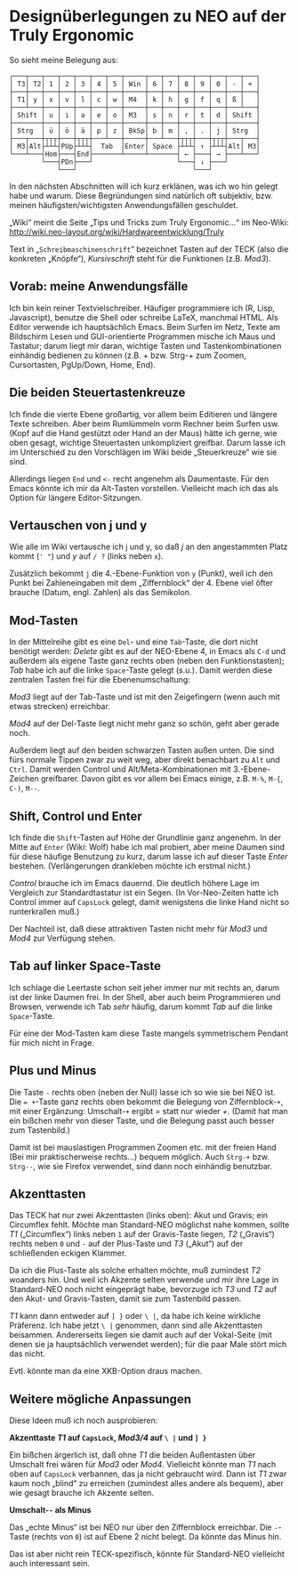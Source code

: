 Designüberlegungen zu NEO auf der Truly Ergonomic
=================================================

So sieht meine Belegung aus:

    ┌───┬───┬───┬───┬───┬───┬───┬─────┬───┬───┬───┬───┬───┬───┬───┐
    │ T3│ T2│ 1 │ 2 │ 3 │ 4 │ 5 │ Win │ 6 │ 7 │ 8 │ 9 │ 0 │ - │ + │
    ├───┼───┼───┼───┼───┼───┼───┼─────┼───┼───┼───┼───┼───┼───┼───┤
    │ T1│ y │ x │ v │ l │ c │ w │ M4  │ k │ h │ g │ f │ q │ ß │   │
    ├───┴───┼───┼───┼───┼───┼───┼─────┼───┼───┼───┼───┼───┼───┴───┤
    │ Shift │ u │ i │ a │ e │ o │ M3  │ s │ n │ r │ t │ d │ Shift │
    ├───────┼───┼───┼───┼───┼───┼─────┼───┼───┼───┼───┼───┼───────┤
    │ Strg  │ ü │ ö │ ä │ p │ z │ BkSp│ b │ m │ , │ . │ j │ Strg  │
    ├───┬───┼┬┬┬┼───┼┬┬┬┼───┴───┼─────┼───┴───┼┬┬┬┼───┼┬┬┬┼───┬───┤
    │ M3│Alt├┴┴┴┤PUp├┴┴┴┤  Tab  │Enter│ Space ├┴┴┴┤ ↑ ├┴┴┴┤Alt│ M3│
    └───┴───┤Hom├───┤End├───────┴─────┴───────┤ ← ├───┤ → ├───┴───┘
            └───┤PDn├───┘                     └───┤ ↓ ├───┘
                └───┘                             └───┘

In den nächsten Abschnitten will ich kurz erklänen, was ich wo hin
gelegt habe und warum.  Diese Begründungen sind natürlich oft
subjektiv, bzw. meinen häufigsten/wichtigsten Anwendungsfällen
geschuldet.

„Wiki“ meint die Seite „Tips und Tricks zum Truly Ergonomic…“ im Neo-Wiki:
http://wiki.neo-layout.org/wiki/Hardwareentwicklung/Truly

Text in „`Schreibmaschinenschrift`“ bezeichnet Tasten auf der TECK
(also die konkreten „Knöpfe“), *Kursivschrift* steht für die
Funktionen (z.B. *Mod3*).


Vorab: meine Anwendungsfälle
----------------------------

Ich bin kein reiner Textvielschreiber.  Häufiger programmiere ich (R,
Lisp, Javascript), benutze die Shell oder schreibe LaTeX, manchmal
HTML.  Als Editor verwende ich hauptsächlich Emacs.  Beim Surfen im
Netz, Texte am Bildschirm Lesen und GUI-orientierte Programmen mische
ich Maus und Tastatur; darum liegt mir daran, wichtige Tasten und
Tastenkombinationen einhändig bedienen zu können (z.B. + bzw. Strg-+
zum Zoomen, Cursortasten, PgUp/Down, Home, End).


Die beiden Steuertastenkreuze
-----------------------------

Ich finde die vierte Ebene großartig, vor allem beim Editieren und
längere Texte schreiben.  Aber beim Rumlümmeln vorm Rechner beim
Surfen usw. (Kopf auf die Hand gestützt oder Hand an der Maus) hätte
ich gerne, wie oben gesagt, wichtige Steuertasten unkompliziert
greifbar.  Darum lasse ich im Unterschied zu den Vorschlägen im Wiki
beide „Steuerkreuze“ wie sie sind.

Allerdings liegen `End` und `<-` recht angenehm als Daumentaste.  Für
den Emacs könnte ich mir da Alt-Tasten vorstellen.  Vielleicht mach
ich das als Option für längere Editor-Sitzungen.


Vertauschen von j und y
-----------------------

Wie alle im Wiki vertausche ich j und y, so daß *j* an den
angestammten Platz kommt (`' "`) und *y* auf `/ ?` (links neben `x`).

Zusätzlich bekommt `j` die 4.-Ebene-Funktion von `y` (Punkt), weil ich
den Punkt bei Zahleneingaben mit dem „Ziffernblock“ der 4. Ebene viel
öfter brauche (Datum, engl. Zahlen) als das Semikolon.


Mod-Tasten
----------

In der Mittelreihe gibt es eine `Del`- und eine `Tab`-Taste, die dort
nicht benötigt werden: *Delete* gibt es auf der NEO-Ebene 4, in Emacs
als `C-d` und außerdem als eigene Taste ganz rechts oben (neben den
Funktionstasten); *Tab* habe ich auf die linke `Space`-Taste gelegt
(s.u.).  Damit werden diese zentralen Tasten frei für die
Ebenenumschaltung:

*Mod3* liegt auf der Tab-Taste und ist mit den Zeigefingern (wenn auch
mit etwas strecken) erreichbar.

*Mod4* auf der Del-Taste liegt nicht mehr ganz so schön, geht aber
gerade noch.

Außerdem liegt auf den beiden schwarzen Tasten außen unten.  Die sind
fürs normale Tippen zwar zu weit weg, aber direkt benachbart zu `Alt`
und `Ctrl`.  Damit werden Control und Alt/Meta-Kombinationen mit
3.-Ebene-Zeichen greifbarer.  Davon gibt es vor allem bei Emacs
einige, z.B. `M-%`, `M-{`, `C-)`, `M--`.



Shift, Control und Enter
------------------------

Ich finde die `Shift`-Tasten auf Höhe der Grundlinie ganz angenehm.
In der Mitte auf `Enter` (Wiki: Wolf) habe ich mal probiert, aber
meine Daumen sind für diese häufige Benutzung zu kurz, darum lasse ich
auf dieser Taste *Enter* bestehen.  (Verlängerungen drankleben möchte
ich erstmal nicht.)

*Control* brauche ich im Emacs dauernd.  Die deutlich höhere Lage im
Vergleich zur Standardtastatur ist ein Segen.  (In Vor-Neo-Zeiten
hatte ich Control immer auf `CapsLock` gelegt, damit wenigstens die
linke Hand nicht so runterkrallen muß.)

Der Nachteil ist, daß diese attraktiven Tasten nicht mehr für *Mod3*
und *Mod4* zur Verfügung stehen.


Tab auf linker Space-Taste
--------------------------

Ich schlage die Leertaste schon seit jeher immer nur mit rechts an,
darum ist der linke Daumen frei.  In der Shell, aber auch beim
Programmieren und Browsen, verwende ich Tab *sehr* häufig, darum kommt
*Tab* auf die linke `Space`-Taste.

Für eine der Mod-Tasten kam diese Taste mangels symmetrischem Pendant
für mich nicht in Frage.


Plus und Minus
--------------

Die Taste `-` rechts oben (neben der Null) lasse ich so wie sie bei
NEO ist.  Die `= +`-Taste ganz rechts oben bekommt die Belegung von
Ziffernblock-`+`, mit einer Ergänzung: Umschalt-`+` ergibt *=* statt
nur wieder *+*. (Damit hat man ein bißchen mehr von dieser Taste, und
die Belegung passt auch besser zum Tastenbild.)

Damit ist bei mauslastigen Programmen Zoomen etc. mit der freien Hand
(Bei mir praktischerweise rechts…) bequem möglich.  Auch `Strg-+`
bzw. `Strg--`, wie sie Firefox verwendet, sind dann noch einhändig
benutzbar.


Akzenttasten
------------

Das TECK hat nur zwei Akzenttasten (links oben): Akut und Gravis; ein
Circumflex fehlt.  Möchte man Standard-NEO möglichst nahe kommen,
sollte *T1* („Circumflex“) links neben `1` auf der Gravis-Taste
liegen, *T2* („Gravis“) rechts neben `0` und `-` auf der Plus-Taste
und *T3* („Akut“) auf der schließenden eckigen Klammer.

Da ich die Plus-Taste als solche erhalten möchte, muß zumindest *T2*
woanders hin.  Und weil ich Akzente selten verwende und mir ihre Lage
in Standard-NEO noch nicht eingeprägt habe, bevorzuge ich *T3* und
*T2* auf den Akut- und Gravis-Tasten, damit sie zum Tastenbild passen.

*T1* kann dann entweder auf `] }` oder `\ |`, da habe ich keine
wirkliche Präferenz.  Ich habe jetzt `\ |` genommen, dann sind alle
Akzenttasten beisammen.  Andererseits liegen sie damit auch auf der
Vokal-Seite (mit denen sie ja hauptsächlich verwendet werden); für die
paar Male stört mich das nicht.

Evtl. könnte man da eine XKB-Option draus machen.


Weitere mögliche Anpassungen
----------------------------

Diese Ideen muß ich noch ausprobieren:


**Akzenttaste *T1* auf `CapsLock`, *Mod3/4* auf `\ |` und `] }`**

Ein bißchen ärgerlich ist, daß ohne *T1* die beiden Außentasten über
Umschalt frei wären für *Mod3* oder *Mod4*.  Vielleicht könnte man *T1*
nach oben auf `CapsLock` verbannen, das ja nicht gebraucht wird.  Dann
ist *T1* zwar kaum noch „blind“ zu erreichen (zumindest alles andere als
bequem), aber wie gesagt brauche ich Akzente selten.


**Umschalt-`-` als Minus**

Das „echte Minus“ ist bei NEO nur über den Ziffernblock erreichbar.
Die `-`-Taste (rechts von `0`) ist auf Ebene 2 nicht belegt.  Da
könnte das Minus hin.

Das ist aber nicht rein TECK-spezifisch, könnte für Standard-NEO
vielleicht auch interessant sein.

